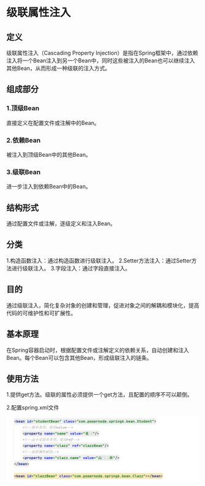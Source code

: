 # 级联属性注入

## 定义

级联属性注入（Cascading Property Injection）是指在Spring框架中，通过依赖注入将一个Bean注入到另一个Bean中，同时这些被注入的Bean也可以继续注入其他Bean，从而形成一种级联的注入方式。

## 组成部分

### 1.顶级Bean

直接定义在配置文件或注解中的Bean。

### 2.依赖Bean

被注入到顶级Bean中的其他Bean。

### 3.级联Bean

进一步注入到依赖Bean中的Bean。

## 结构形式

通过配置文件或注解，逐级定义和注入Bean。

## 分类

1.构造函数注入：通过构造函数进行级联注入。
2.Setter方法注入：通过Setter方法进行级联注入。
3.字段注入：通过字段直接注入。

## 目的

通过级联注入，简化复杂对象的创建和管理，促进对象之间的解耦和模块化，提高代码的可维护性和可扩展性。

## 基本原理

在Spring容器启动时，根据配置文件或注解定义的依赖关系，自动创建和注入Bean。每个Bean可以包含其他Bean，形成级联注入的链条。



## 使用方法

1.提供get方法。级联的属性必须提供一个get方法，且配置的顺序不可以颠倒。

2.配置spring.xml文件

![image-20240807164206413](../../TyporaImage/Spring/image-20240807164206413.png)
